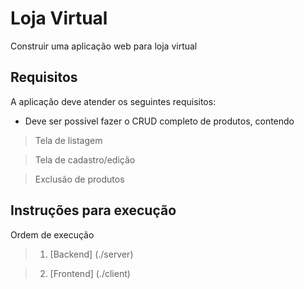 # Loja Virtual

Construir uma aplicação web para loja virtual

## Requisitos

A aplicação deve atender os seguintes requisitos:
- Deve ser possível fazer o CRUD completo de produtos, contendo

> Tela de listagem

> Tela de cadastro/edição

> Exclusão de produtos

## Instruções para execução

Ordem de execução

> 1. [Backend] (./server)

> 2. [Frontend] (./client)
